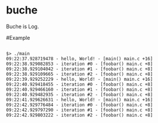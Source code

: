 buche
=====

Buche is Log.


#Example
<pre><code>
$> ./main
09:22:37.928719478 - hello, World! - [main() main.c +16]
09:22:38.929082853 - iteration #0 - [foobar() main.c +8]
09:22:38.929104042 - iteration #1 - [foobar() main.c +8]
09:22:38.929109665 - iteration #2 - [foobar() main.c +8]
09:22:39.929252229 - hello, World! - [main() main.c +16]
09:22:40.929418455 - iteration #0 - [foobar() main.c +8]
09:22:40.929466160 - iteration #1 - [foobar() main.c +8]
09:22:40.929482935 - iteration #2 - [foobar() main.c +8]
09:22:41.929626631 - hello, World! - [main() main.c +16]
09:22:42.929776484 - iteration #0 - [foobar() main.c +8]
09:22:42.929797290 - iteration #1 - [foobar() main.c +8]
09:22:42.929803222 - iteration #2 - [foobar() main.c +8]
</pre></code>
